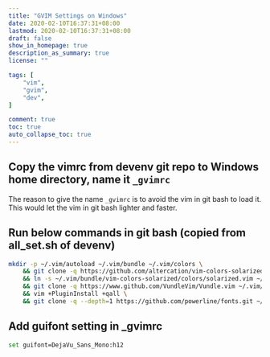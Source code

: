 ```yaml
---
title: "GVIM Settings on Windows"
date: 2020-02-10T16:37:31+08:00
lastmod: 2020-02-10T16:37:31+08:00
draft: false
show_in_homepage: true
description_as_summary: true
license: ""

tags: [
    "vim",
    "gvim",
    "dev",
]

comment: true
toc: true
auto_collapse_toc: true
---
```


## Copy the vimrc from devenv git repo to Windows home directory, name it `_gvimrc`
The reason to give the name `_gvimrc` is to avoid the vim in git bash to load it.
This would let the vim in git bash lighter and faster.

## Run below commands in git bash (copied from all_set.sh of devenv)

```bash
mkdir -p ~/.vim/autoload ~/.vim/bundle ~/.vim/colors \
    && git clone -q https://github.com/altercation/vim-colors-solarized ~/.vim/bundle/vim-colors-solarized \
    && ln -s ~/.vim/bundle/vim-colors-solarized/colors/solarized.vim ~/.vim/colors/solarized.vim \
    && git clone -q https://www.github.com/VundleVim/Vundle.vim ~/.vim/bundle/Vundle.vim \
    && vim +PluginInstall +qall \
    && git clone -q --depth=1 https://github.com/powerline/fonts.git ~/Downloads/fonts
```

## Add guifont setting in _gvimrc

```bash
set guifont=DejaVu_Sans_Mono:h12
```